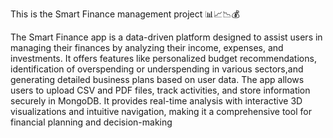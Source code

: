 This is the Smart Finance management project 📊📈📉💰

The Smart Finance app is a data-driven platform designed to assist users in managing their finances by analyzing their income, expenses, and investments.
It offers features like personalized budget recommendations, identification of overspending or underspending in various sectors,and generating detailed business plans based on user data. 
The app allows users to upload CSV and PDF files, track activities, and store information securely in MongoDB. 
It provides real-time analysis with interactive 3D visualizations and intuitive navigation, making it a comprehensive tool for financial planning and decision-making
